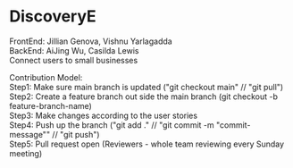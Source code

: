 # DiscoveryE
FrontEnd: Jillian Genova, Vishnu Yarlagadda  
BackEnd: AiJing Wu, Casilda Lewis  
Connect users to small businesses  

Contribution Model:  
Step1: Make sure main branch is updated ("git checkout main" // "git pull")  
Step2: Create a feature branch out side the main branch (git checkout -b feature-branch-name)  
Step3: Make changes according to the user stories  
Step4: Push up the branch ("git add ." // "git commit -m "commit-message"" // "git push")  
Step5: Pull request open (Reviewers - whole team reviewing every Sunday meeting)  
